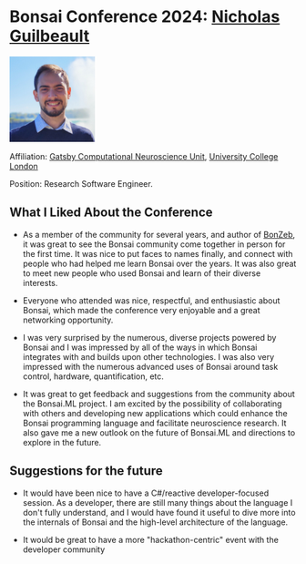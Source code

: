 # Bonsai Conference 2024: <a href="https://www.github.com/ncguilbeault">Nicholas Guilbeault

<img src="assets/NicholasGuilbeaultHeadshot.jpeg" heigth="150" width="150" /></a>

Affiliation: [Gatsby Computational Neuroscience Unit](https://www.ucl.ac.uk/gatsby/), [University College London](https://www.ucl.ac.uk/)

Position: Research Software Engineer.

## What I Liked About the Conference

* As a member of the community for several years, and author of [BonZeb](https://github.com/ncguilbeault/BonZeb), it was great to see the Bonsai community come together in person for the first time. It was nice to put faces to names finally, and connect with people who had helped me learn Bonsai over the years. It was also great to meet new people who used Bonsai and learn of their diverse interests.

* Everyone who attended was nice, respectful, and enthusiastic about Bonsai, which made the conference very enjoyable and a great networking opportunity. 

* I was very surprised by the numerous, diverse projects powered by Bonsai and I was impressed by all of the ways in which Bonsai integrates with and builds upon other technologies. I was also very impressed with the numerous advanced uses of Bonsai around task control, hardware, quantification, etc.

* It was great to get feedback and suggestions from the community about the Bonsai.ML project. I am excited by the possibility of collaborating with others and developing new applications which could enhance the Bonsai programming language and facilitate neuroscience research. It also gave me a new outlook on the future of Bonsai.ML and directions to explore in the future.

## Suggestions for the future

* It would have been nice to have a C#/reactive developer-focused session. As a developer, there are still many things about the language I don't fully understand, and I would have found it useful to dive more into the internals of Bonsai and the high-level architecture of the language.

* It would be great to have a more "hackathon-centric" event with the developer community
